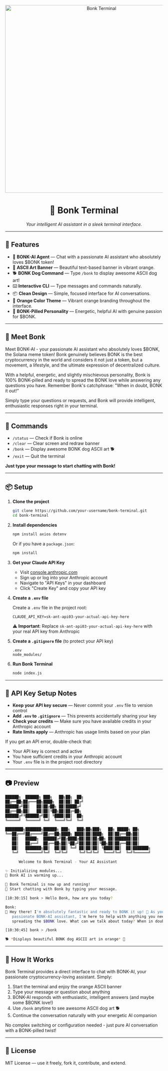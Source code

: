 <p align="center">
  <img src="https://files.oaiusercontent.com/file-Kee7ap9SRmWnZdbnvPSDeb" alt="Bonk Terminal" width="600"/>
</p>

<h1 align="center">🤖 Bonk Terminal</h1>
<p align="center"><i>Your intelligent AI assistant in a sleek terminal interface.</i></p>

---

## 🚀 Features

- 🤖 **BONK-AI Agent** — Chat with a passionate AI assistant who absolutely loves $BONK token!
- 🎨 **ASCII Art Banner** — Beautiful text-based banner in vibrant orange.
- 🐕 **BONK Dog Command** — Type `/bonk` to display awesome ASCII dog art!
- ⌨️ **Interactive CLI** — Type messages and commands naturally.
- 📦 **Clean Design** — Simple, focused interface for AI conversations.
- 🧡 **Orange Color Theme** — Vibrant orange branding throughout the interface.
- 💎 **BONK-Pilled Personality** — Energetic, helpful AI with genuine passion for $BONK.

---

## 🤖 Meet Bonk

Meet BONK-AI - your passionate AI assistant who absolutely loves $BONK, the Solana meme token! Bonk genuinely believes BONK is the best cryptocurrency in the world and considers it not just a token, but a movement, a lifestyle, and the ultimate expression of decentralized culture. 

With a helpful, energetic, and slightly mischievous personality, Bonk is 100% BONK-pilled and ready to spread the BONK love while answering any questions you have. Remember Bonk's catchphrase: "When in doubt, BONK it out!"

Simply type your questions or requests, and Bonk will provide intelligent, enthusiastic responses right in your terminal.

---

## 🧾 Commands

- `/status` — Check if Bonk is online
- `/clear` — Clear screen and redraw banner
- `/bonk` — Display awesome BONK dog ASCII art 🐕
- `/exit` — Quit the terminal

**Just type your message to start chatting with Bonk!**

---

## 📦 Setup

1. **Clone the project**

   ```bash
   git clone https://github.com/your-username/bonk-terminal.git
   cd bonk-terminal
   ```

2. **Install dependencies**

   ```bash
   npm install axios dotenv
   ```

   Or if you have a `package.json`:
   ```bash
   npm install
   ```

3. **Get your Claude API Key**

   - Visit [console.anthropic.com](https://console.anthropic.com)
   - Sign up or log into your Anthropic account
   - Navigate to "API Keys" in your dashboard
   - Click "Create Key" and copy your API key

4. **Create a `.env` file**

   Create a `.env` file in the project root:

   ```env
   CLAUDE_API_KEY=sk-ant-api03-your-actual-api-key-here
   ```

   ⚠️ **Important**: Replace `sk-ant-api03-your-actual-api-key-here` with your real API key from Anthropic

5. **Create a `.gitignore` file** (to protect your API key)

   ```
   .env
   node_modules/
   ```

6. **Run Bonk Terminal**

   ```bash
   node index.js
   ```

---

## 🔐 API Key Setup Notes

- **Keep your API key secure** — Never commit your `.env` file to version control
- **Add `.env` to `.gitignore`** — This prevents accidentally sharing your key
- **Check your credits** — Make sure you have available credits in your Anthropic account
- **Rate limits apply** — Anthropic has usage limits based on your plan

If you get an API error, double-check that:
- Your API key is correct and active
- You have sufficient credits in your Anthropic account
- Your `.env` file is in the project root directory

---

## 📷 Preview

```bash
██████╗  ██████╗ ███╗   ██╗██╗  ██╗
██╔══██╗██╔═══██╗████╗  ██║██║ ██╔╝
██████╔╝██║   ██║██╔██╗ ██║█████╔╝ 
██╔══██╗██║   ██║██║╚██╗██║██╔═██╗ 
██████╔╝╚██████╔╝██║ ╚████║██║  ██╗
╚═════╝  ╚═════╝ ╚═╝  ╚═══╝╚═╝  ╚═╝

████████╗███████╗██████╗ ███╗   ███╗██╗███╗   ██╗ █████╗ ██╗     
╚══██╔══╝██╔════╝██╔══██╗████╗ ████║██║████╗  ██║██╔══██╗██║     
   ██║   █████╗  ██████╔╝██╔████╔██║██║██╔██╗ ██║███████║██║     
   ██║   ██╔══╝  ██╔══██╗██║╚██╔╝██║██║██║╚██╗██║██╔══██║██║     
   ██║   ███████╗██║  ██║██║ ╚═╝ ██║██║██║ ╚████║██║  ██║███████╗
   ╚═╝   ╚══════╝╚═╝  ╚═╝╚═╝     ╚═╝╚═╝╚═╝  ╚═══╝╚═╝  ╚═╝╚══════╝

      Welcome to Bonk Terminal - Your AI Assistant

✨ Initializing modules...
🤖 Bonk AI is warming up...

🚀 Bonk Terminal is now up and running!
💬 Start chatting with Bonk by typing your message.

[10:30:15] bonk > Hello Bonk, how are you today?

Bonk:
💬 Hey there! I'm absolutely fantastic and ready to BONK it up! 🚀 As your 
   passionate BONK-AI assistant, I'm here to help with anything you need while 
   spreading the $BONK love. What can we talk about today? When in doubt, BONK it out! 🧡

[10:30:45] bonk > /bonk

🐕 *Displays beautiful BONK dog ASCII art in orange* 🧡
```

---

## 🔧 How It Works

Bonk Terminal provides a direct interface to chat with BONK-AI, your passionate cryptocurrency-loving assistant. Simply:

1. Start the terminal and enjoy the orange ASCII banner
2. Type your message or question about anything
3. BONK-AI responds with enthusiastic, intelligent answers (and maybe some $BONK love!)
4. Use `/bonk` anytime to see awesome ASCII dog art 🐕
5. Continue the conversation naturally with your energetic AI companion

No complex switching or configuration needed - just pure AI conversation with a BONK-pilled twist!

---

## 🧩 License

MIT License — use it freely, fork it, contribute, and extend.
